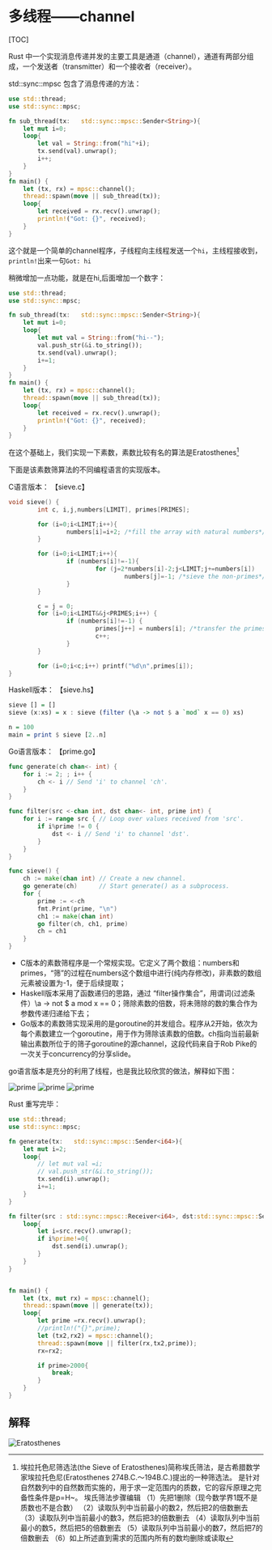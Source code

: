 # 多线程——channel
[TOC]

Rust 中一个实现消息传递并发的主要工具是通道（channel），通道有两部分组成，一个发送者（transmitter）和一个接收者（receiver）。

std::sync::mpsc 包含了消息传递的方法：

```rust
use std::thread;
use std::sync::mpsc;

fn sub_thread(tx:   std::sync::mpsc::Sender<String>){
    let mut i=0;
    loop{
        let val = String::from("hi"+i);
        tx.send(val).unwrap();
        i++;
    }
}
fn main() {
    let (tx, rx) = mpsc::channel();
    thread::spawn(move || sub_thread(tx));
    loop{
        let received = rx.recv().unwrap();
        println!("Got: {}", received);
    }
}
```

这个就是一个简单的channel程序，子线程向主线程发送一个`hi`，主线程接收到，`println!`出来一句`Got: hi`

稍微增加一点功能，就是在hi,后面增加一个数字：
```rust
use std::thread;
use std::sync::mpsc;

fn sub_thread(tx:   std::sync::mpsc::Sender<String>){
    let mut i=0;
    loop{
        let mut val = String::from("hi--");
        val.push_str(&i.to_string());
        tx.send(val).unwrap();
        i+=1;
    }
}
fn main() {
    let (tx, rx) = mpsc::channel();
    thread::spawn(move || sub_thread(tx));
    loop{
        let received = rx.recv().unwrap();
        println!("Got: {}", received);
    }
}
```

在这个基础上，我们实现一下素数，素数比较有名的算法是Eratosthenes[^1]

下面是该素数筛算法的不同编程语言的实现版本。

C语言版本： 【sieve.c】

```c
void sieve() {
        int c, i,j,numbers[LIMIT], primes[PRIMES];

        for (i=0;i<LIMIT;i++){
                numbers[i]=i+2; /*fill the array with natural numbers*/
        }

        for (i=0;i<LIMIT;i++){
                if (numbers[i]!=-1){
                        for (j=2*numbers[i]-2;j<LIMIT;j+=numbers[i])
                                numbers[j]=-1; /*sieve the non-primes*/
                }
        }

        c = j = 0;
        for (i=0;i<LIMIT&&j<PRIMES;i++) {
                if (numbers[i]!=-1) {
                        primes[j++] = numbers[i]; /*transfer the primes to their own array*/
                        c++;
                }
        }

        for (i=0;i<c;i++) printf("%d\n",primes[i]);
}
```
Haskell版本： 【sieve.hs】

```Haskell
sieve [] = []
sieve (x:xs) = x : sieve (filter (\a -> not $ a `mod` x == 0) xs)

n = 100
main = print $ sieve [2..n]
```

Go语言版本： 【prime.go】

```go
func generate(ch chan<- int) {
    for i := 2; ; i++ {
        ch <- i // Send 'i' to channel 'ch'.
    }
}

func filter(src <-chan int, dst chan<- int, prime int) {
    for i := range src { // Loop over values received from 'src'.
        if i%prime != 0 {
            dst <- i // Send 'i' to channel 'dst'.
        }
    }
}

func sieve() {
    ch := make(chan int) // Create a new channel.
    go generate(ch)      // Start generate() as a subprocess.
    for {
        prime := <-ch
        fmt.Print(prime, "\n")
        ch1 := make(chan int)
        go filter(ch, ch1, prime)
        ch = ch1
    }
}
```

- C版本的素数筛程序是一个常规实现。它定义了两个数组：numbers和primes，“筛”的过程在numbers这个数组中进行(纯内存修改)，非素数的数组元素被设置为-1，便于后续提取；
- Haskell版本采用了函数递归的思路，通过 “filter操作集合”，用谓词(过滤条件）\a -> not $ a mod x == 0；筛除素数的倍数，将未筛除的数的集合作为参数传递归递给下去；
- Go版本的素数筛实现采用的是goroutine的并发组合。程序从2开始，依次为每个素数建立一个goroutine，用于作为筛除该素数的倍数。ch指向当前最新输出素数所位于的筛子goroutine的源channel，这段代码来自于Rob Pike的一次关于concurrency的分享slide。


go语言版本是充分的利用了线程，也是我比较欣赏的做法，解释如下图：

![prime](./primesieve.gif)
![prime](./primesieve2.webp)
![prime](./primesieve3.webp)

Rust 重写完毕：
```rust
use std::thread;
use std::sync::mpsc;

fn generate(tx:   std::sync::mpsc::Sender<i64>){
    let mut i=2;
    loop{
        // let mut val =i;
        // val.push_str(&i.to_string());
        tx.send(i).unwrap();
        i+=1;
    }
}

fn filter(src : std::sync::mpsc::Receiver<i64>, dst:std::sync::mpsc::Sender<i64>, prime: i64) {
    loop{
        let i=src.recv().unwrap();
        if i%prime!=0{
            dst.send(i).unwrap();
        }
    }
}


fn main() {
    let (tx, mut rx) = mpsc::channel();
    thread::spawn(move || generate(tx));
    loop{
        let prime =rx.recv().unwrap();
		//println!("{}",prime);
        let (tx2,rx2) = mpsc::channel();
        thread::spawn(move || filter(rx,tx2,prime));
        rx=rx2;

        if prime>2000{
            break;
        }
    }
}
```
## 解释
[^1]:埃拉托色尼筛选法(the Sieve of Eratosthenes)简称埃氏筛法，是古希腊数学家埃拉托色尼(Eratosthenes 274B.C.～194B.C.)提出的一种筛选法。 是针对自然数列中的自然数而实施的，用于求一定范围内的质数，它的容斥原理之完备性条件是p=H~。
    埃氏筛法步骤编辑
    （1）先把1删除（现今数学界1既不是质数也不是合数）
    （2）读取队列中当前最小的数2，然后把2的倍数删去
    （3）读取队列中当前最小的数3，然后把3的倍数删去
    （4）读取队列中当前最小的数5，然后把5的倍数删去
    （5）读取队列中当前最小的数7，然后把7的倍数删去
    （6）如上所述直到需求的范围内所有的数均删除或读取

![Eratosthenes](./Sieve_of_Eratosthenes_animation.gif)
